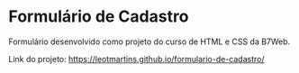 # Formulário de Cadastro

Formulário desenvolvido como projeto do curso de HTML e CSS da B7Web.

Link do projeto: https://leotmartins.github.io/formulario-de-cadastro/
